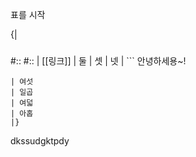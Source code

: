 표를 시작

{|
###
#::
#::
| [[링크]]
| 둘
| 셋
| 넷
| ```
안녕하세용~!
```
| 여섯
| 일곱
| 여덟
| 아홉
|}

```
dkssudgktpdy
```